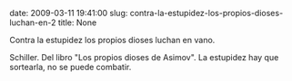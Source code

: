 date: 2009-03-11 19:41:00
slug: contra-la-estupidez-los-propios-dioses-luchan-en-2
title: None

Contra la estupidez los propios dioses luchan en vano.

Schiller. Del libro "Los propios dioses de Asimov". La estupidez hay que sortearla, no se puede combatir.

